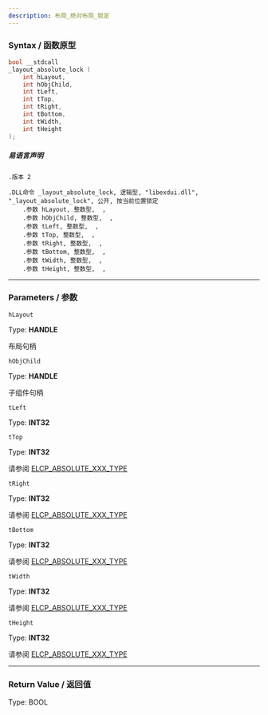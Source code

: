 ```yaml
---
description: 布局_绝对布局_锁定
---
```


### Syntax / 函数原型

```C++
bool __stdcall 
_layout_absolute_lock (
    int hLayout,
    int hObjChild,
    int tLeft,
    int tTop,
    int tRight,
    int tBottom,
    int tWidth,
    int tHeight
);
```

##### 易语言声明

```Elang
.版本 2

.DLL命令 _layout_absolute_lock, 逻辑型, "libexdui.dll", "_layout_absolute_lock", 公开, 按当前位置锁定
    .参数 hLayout, 整数型,  , 
    .参数 hObjChild, 整数型,  , 
    .参数 tLeft, 整数型,  ,
    .参数 tTop, 整数型,  , 
    .参数 tRight, 整数型,  , 
    .参数 tBottom, 整数型,  , 
    .参数 tWidth, 整数型,  , 
    .参数 tHeight, 整数型,  , 
```

---

### Parameters / 参数

`hLayout`

Type: **HANDLE**

布局句柄

`hObjChild`

Type: **HANDLE**

子组件句柄

`tLeft`

Type: **INT32**

`tTop`

Type: **INT32**

请参阅 [ELCP_ABSOLUTE_XXX_TYPE](../../const/ELCP_ABSOLUTE.md)

`tRight`

Type: **INT32**

请参阅 [ELCP_ABSOLUTE_XXX_TYPE](../../const/ELCP_ABSOLUTE.md)

`tBottom`

Type: **INT32**

请参阅 [ELCP_ABSOLUTE_XXX_TYPE](../../const/ELCP_ABSOLUTE.md)

`tWidth`

Type: **INT32**

请参阅 [ELCP_ABSOLUTE_XXX_TYPE](../../const/ELCP_ABSOLUTE.md)

`tHeight`

Type: **INT32**

请参阅 [ELCP_ABSOLUTE_XXX_TYPE](../../const/ELCP_ABSOLUTE.md)

---

### Return Value / 返回值

Type: BOOL
